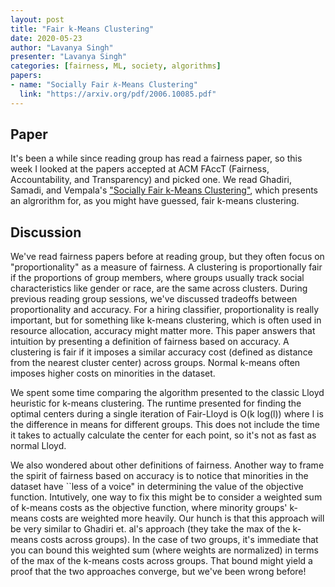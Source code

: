 ```yaml
---
layout: post
title: "Fair k-Means Clustering"
date: 2020-05-23
author: "Lavanya Singh"
presenter: "Lavanya Singh"
categories: [fairness, ML, society, algorithms]
papers:
- name: "Socially Fair 𝑘-Means Clustering"
  link: "https://arxiv.org/pdf/2006.10085.pdf"
---
```


## Paper
It's been a while since reading group has read a fairness paper, so this week I 
looked at the papers accepted at ACM FAccT (Fairness, Accountability, and Transparency)
and picked one. We read Ghadiri, Samadi, and Vempala's ["Socially Fair k-Means Clustering"](https://arxiv.org/pdf/2006.10085.pdf),
which presents an algrorithm for, as you might have guessed, fair k-means clustering.

## Discussion
We've read fairness papers before at reading group, but they often focus on "proportionality" as 
a measure of fairness. A clustering is proportionally fair if the proportions of group members, 
where groups usually track social characteristics like gender or race, are the same across 
clusters. During previous reading group sessions, we've discussed tradeoffs between proportionality 
and accuracy. For a hiring classifier, proportionality is really important, but for something like 
k-means clustering, which is often used in resource allocation, accuracy might matter more. This
paper answers that intuition by presenting a definition of fairness based on accuracy. A clustering 
is fair if it imposes a similar accuracy cost (defined as distance from the nearest cluster center) 
across groups. Normal k-means often imposes higher costs on minorities in the dataset.

We spent some time comparing the algorithm presented to the classic Lloyd heuristic for k-means
clustering. The runtime presented for finding the optimal centers during a single iteration 
of Fair-Lloyd is O(k log(l)) where l is the difference in means for different groups. This does 
not include the time it takes to actually calculate the center for each point, so it's not as fast 
as normal Lloyd.

We also wondered about other definitions of fairness. Another way to frame the spirit of fairness
based on accuracy is to notice that minorities in the dataset have ``less of a voice" in 
determining the value of the objective function. Intutively, one way to fix this might be to 
consider a weighted sum of k-means costs as the objective function, where minority groups' k-means 
costs are weighted more heavily. Our hunch is that this approach will be very similar to Ghadiri et.
al's approach (they take the max of the k-means costs across groups). In the case of two groups, 
it's immediate that you can bound this weighted sum (where weights are normalized) in terms of 
the max of the k-means costs across groups. That bound might yield a proof that the two approaches 
converge, but we've been wrong before!


